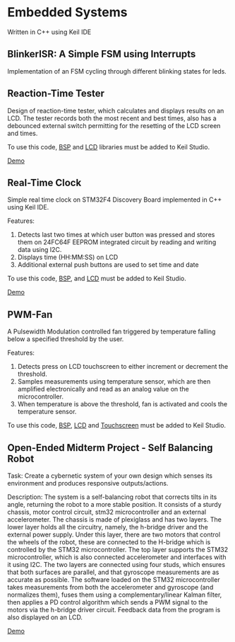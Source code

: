 # Embedded Systems
Written in C++ using Keil IDE
## BlinkerISR: A Simple FSM using Interrupts
Implementation of an FSM cycling through different blinking states for leds. 
## Reaction-Time Tester
Design of reaction-time tester, which calculates and displays results on an LCD. The tester records both the most recent and best times, also has a debounced external switch permitting for the resetting of the LCD screen and times. 

To use this code, [BSP](https://os.mbed.com/teams/Embedded-System-Design-with-ARM-Cortex-M/code/BSP_DISCO_F429ZI/) and [LCD](https://os.mbed.com/teams/Embedded-System-Design-with-ARM-Cortex-M/code/LCD_DISCO_F429ZI/) libraries must be added to Keil Studio. 

[Demo](https://www.youtube.com/watch?v=tGkoB--rwNQ)


## Real-Time Clock
Simple real time clock on STM32F4 Discovery Board implemented in C++ using Keil IDE.

Features:
1. Detects last two times at which user button was pressed and stores them on 24FC64F EEPROM integrated circuit by reading and writing data using I2C. 
2. Displays time (HH:MM:SS) on LCD
3. Additional external push buttons are used to set time and date

To use this code, [BSP](https://os.mbed.com/teams/Embedded-System-Design-with-ARM-Cortex-M/code/BSP_DISCO_F429ZI/), and [LCD](https://os.mbed.com/teams/Embedded-System-Design-with-ARM-Cortex-M/code/LCD_DISCO_F429ZI/) must be added to Keil Studio.

[Demo](https://www.youtube.com/watch?v=vtHhaU6ryDQ)

## PWM-Fan
A Pulsewidth Modulation controlled fan triggered by temperature falling below a specified threshold by the user.

Features:
1. Detects press on LCD touchscreen to either increment or decrement the threshold.
2. Samples measurements using temperature sensor, which are then amplified electronically and read as an analog value on the microcontroller. 
3. When temperature is above the threshold, fan is activated and cools the temperature sensor.


To use this code, [BSP](https://os.mbed.com/teams/Embedded-System-Design-with-ARM-Cortex-M/code/BSP_DISCO_F429ZI/), [LCD](https://os.mbed.com/teams/Embedded-System-Design-with-ARM-Cortex-M/code/LCD_DISCO_F429ZI/) and [Touchscreen](https://os.mbed.com/teams/ST/code/TS_DISCO_F429ZI/file/4f8b6df8e235/TS_DISCO_F429ZI.h/) must be added to Keil Studio.


## Open-Ended Midterm Project - Self Balancing Robot
Task: Create a cybernetic system of your own design which
senses its environment and produces responsive outputs/actions.

Description: The system is a self-balancing robot that corrects tilts in its angle, returning the robot to a more stable position. It consists of a sturdy chassis, motor control circuit, stm32 microcontroller and an external accelerometer. The chassis is made of plexiglass and has two layers. The lower layer holds all the circuitry, namely, the h-bridge driver and the external power supply. Under this layer, there are two motors that control the wheels of the robot, these are connected to the H-bridge which is controlled by the STM32 microcontroller. The top layer supports the STM32 microcontroller, which is also connected accelerometer and interfaces with it using I2C. The two layers are connected using four studs, which ensures that both surfaces are parallel, and that gyroscope measurements are as accurate as possible. The software loaded on the STM32 microcontroller takes measurements from both the accelerometer and gyroscope (and normalizes them), fuses them using a complementary/linear Kalman filter, then applies a PD control algorithm which sends a PWM signal to the motors via the h-bridge driver circuit. Feedback data from the program is also displayed on an LCD.


[Demo](https://www.youtube.com/watch?v=SOBp2ADBT7k)




  
